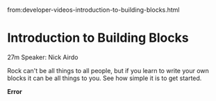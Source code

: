 # 
from:developer-videos-introduction-to-building-blocks.html

   

Introduction to Building Blocks
===============================

27m Speaker: Nick Airdo

Rock can't be all things to all people, but if you learn to write your own blocks it can be all things to you. See how simple it is to get started.

**Error**